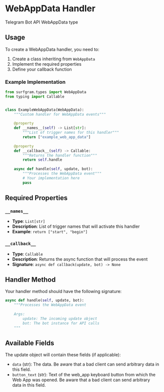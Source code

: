 # WebAppData Handler

Telegram Bot API WebAppData type

## Usage

To create a WebAppData handler, you need to:

1. Create a class inheriting from `WebAppData`
2. Implement the required properties
3. Define your callback function

### Example Implementation

```python
from surfgram.types import WebAppData
from typing import Callable


class ExampleWebAppData(WebAppData):
    """Custom handler for WebAppData events"""
    
    @property
    def __names__(self) -> List[str]:
        """List of trigger names for this handler"""
        return ["example_web_app_data"]
    
    @property
    def __callback__(self) -> Callable:
        """Returns the handler function"""
        return self.handle
    
    async def handle(self, update, bot):
        """Processes the WebAppData event"""
        # Your implementation here
        pass
```

## Required Properties

### `__names__`
- **Type**: `List[str]`
- **Description**: List of trigger names that will activate this handler
- **Example**: `return ["start", "begin"]`

### `__callback__`
- **Type**: `Callable`
- **Description**: Returns the async function that will process the event
- **Signature**: `async def callback(update, bot) -> None`

## Handler Method

Your handler method should have the following signature:

```python
async def handle(self, update, bot):
    """Processes the WebAppData event
    
    Args:
        update: The incoming update object
        bot: The bot instance for API calls
    """
```

## Available Fields

The update object will contain these fields (if applicable):

- `data` (str): The data. Be aware that a bad client can send arbitrary data in this field.
- `button_text` (str): Text of the web_app keyboard button from which the Web App was opened. Be aware that a bad client can send arbitrary data in this field.
